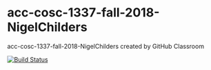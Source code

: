 # acc-cosc-1337-fall-2018-NigelChilders
acc-cosc-1337-fall-2018-NigelChilders created by GitHub Classroom

[![Build Status](https://travis-ci.org/artgonzalezacc/acc-cosc-1337-fall-2018-NigelChilders.svg?branch=master)](https://travis-ci.org/artgonzalezacc/acc-cosc-1337-fall-2018-NigelChilders)
